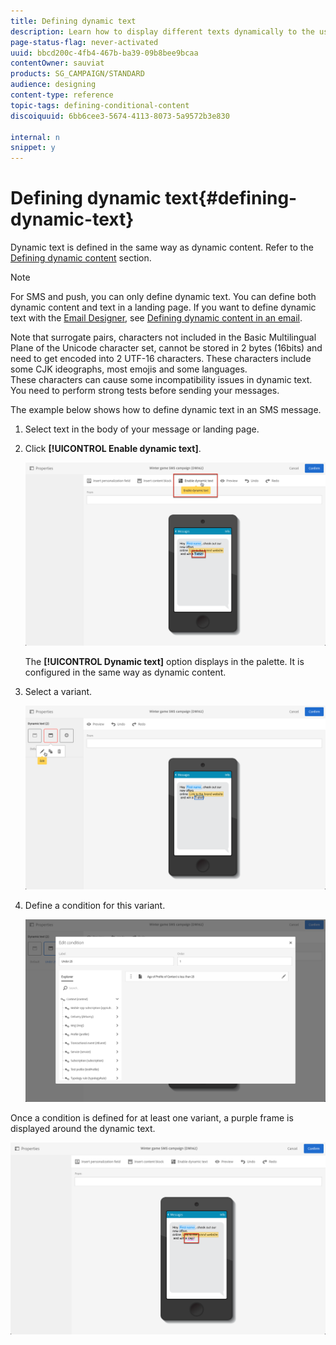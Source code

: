```yaml
---
title: Defining dynamic text
description: Learn how to display different texts dynamically to the user according to the conditions defined in Adobe Campaign.
page-status-flag: never-activated
uuid: bbcd200c-4fb4-467b-ba39-09b8bee9bcaa
contentOwner: sauviat
products: SG_CAMPAIGN/STANDARD
audience: designing
content-type: reference
topic-tags: defining-conditional-content
discoiquuid: 6bb6cee3-5674-4113-8073-5a9572b3e830

internal: n
snippet: y
---
```


# Defining dynamic text{#defining-dynamic-text}

Dynamic text is defined in the same way as dynamic content. Refer to the [Defining dynamic content](../../designing/using/personalization.md#defining-dynamic-content-in-an-email) section.

>[!NOTE]
>
>For SMS and push, you can only define dynamic text. You can define both dynamic content and text in a landing page. If you want to define dynamic text with the [Email Designer](../../designing/using/designing-content-in-adobe-campaign.md), see [Defining dynamic content in an email](../../designing/using/personalization.md#defining-dynamic-content-in-an-email).

Note that surrogate pairs, characters not included in the Basic Multilingual Plane of the Unicode character set, cannot be stored in 2 bytes (16bits) and need to get encoded into 2 UTF-16 characters. These characters include some CJK ideographs, most emojis and some languages.
<br>These characters can cause some incompatibility issues in dynamic text. You need to perform strong tests before sending your messages.


The example below shows how to define dynamic text in an SMS message.

1. Select text in the body of your message or landing page.
1. Click **[!UICONTROL Enable dynamic text]**.

   ![](assets/dynamic_text_sms_1.png)

   The **[!UICONTROL Dynamic text]** option displays in the palette. It is configured in the same way as dynamic content.

1. Select a variant.

   ![](assets/dynamic_text_sms_2.png)

1. Define a condition for this variant.

   ![](assets/dynamic_text_sms_4.png)

Once a condition is defined for at least one variant, a purple frame is displayed around the dynamic text.

![](assets/dynamic_text_sms_3.png)
